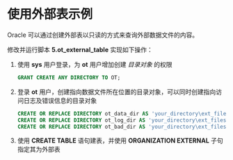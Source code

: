 # 使用外部表示例

Oracle 可以通过创建外部表以只读的方式来查询外部数据文件的内容。

修改并运行脚本 **5.ot_external_table** 实现如下操作：

1. 使用 **sys** 用户登录，为 **ot** 用户增加创建 *目录对象* 的权限

   ```sql
   GRANT CREATE ANY DIRECTORY TO OT;
   ```

2. 登录 **ot** 用户，创建指向数据文件所在位置的目录对象，可以同时创建指向访问日志及错误信息的目录对象

   ```sql
   CREATE OR REPLACE DIRECTORY ot_data_dir AS 'your_directory\ext_files\data';
   CREATE OR REPLACE DIRECTORY ot_log_dir AS 'your_directory\ext_files\log';
   CREATE OR REPLACE DIRECTORY ot_bad_dir AS 'your_directory\ext_files\bad';
   ```

3. 使用 **CREATE TABLE** 语句建表，并使用 **ORGANIZATION EXTERNAL** 子句指定其为外部表
